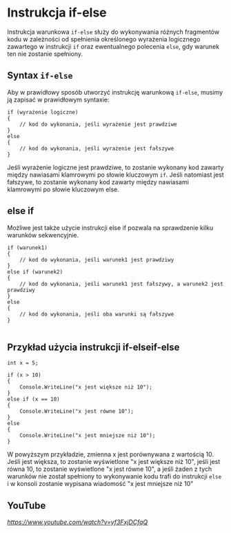 # Instrukcja if-else

Instrukcja warunkowa `if-else` służy do wykonywania różnych fragmentów kodu w zależności od spełnienia określonego wyrażenia logicznego zawartego w instrukcji `if` oraz ewentualnego polecenia `else`, gdy warunek ten nie zostanie spełniony.

## Syntax `if-else`

Aby w prawidłowy sposób utworzyć instrukcję warunkową `if-else`, musimy ją zapisać w prawidłowym syntaxie:


```
if (wyrażenie logiczne)
{
    // kod do wykonania, jeśli wyrażenie jest prawdziwe
}
else
{
    // kod do wykonania, jeśli wyrażenie jest fałszywe
}
```

Jeśli wyrażenie logiczne jest prawdziwe, to zostanie wykonany kod zawarty między nawiasami klamrowymi po słowie kluczowym `if`. Jeśli natomiast jest fałszywe, to zostanie wykonany kod zawarty między nawiasami klamrowymi po słowie kluczowym else.

## else if

Możliwe jest także użycie instrukcji else if pozwala na sprawdzenie kilku warunków sekwencyjnie.

```
if (warunek1)
{
    // kod do wykonania, jeśli warunek1 jest prawdziwy
}
else if (warunek2)
{
    // kod do wykonania, jeśli warunek1 jest fałszywy, a warunek2 jest prawdziwy
}
else
{
    // kod do wykonania, jeśli oba warunki są fałszywe
}


```



## Przykład użycia instrukcji if-elseif-else 


```
int x = 5;

if (x > 10)
{
    Console.WriteLine("x jest większe niż 10");
}
else if (x == 10)
{
    Console.WriteLine("x jest równe 10");
}
else
{
    Console.WriteLine("x jest mniejsze niż 10");
}

```

W powyższym przykładzie, zmienna x jest porównywana z wartością 10. Jeśli jest większa, to zostanie wyświetlone "x jest większe niż 10", jeśli jest równa 10, to zostanie wyświetlone "x jest równe 10", a jeśli żaden z tych warunków nie został spełniony to wykonywanie kodu trafi do instrukcji `else` i w konsoli zostanie wypisana wiadomość "x jest mniejsze niż 10" 

 ## YouTube

*https://www.youtube.com/watch?v=yf3FxjDCfqQ*